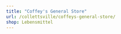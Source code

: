```yaml
---
title: "Coffey's General Store"
url: /collettsville/coffeys-general-store/
shop: Lebensmittel
---
```

